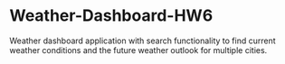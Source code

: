 # Weather-Dashboard-HW6

Weather dashboard application with search functionality to find current weather conditions and the future weather outlook for multiple cities. 
